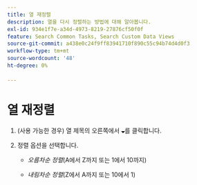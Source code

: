 ```yaml
---
title: 열 재정렬
description: 열을 다시 정렬하는 방법에 대해 알아봅니다.
exl-id: 934e1f7e-a34d-4973-8219-27876cf50f0f
feature: Search Common Tasks, Search Custom Data Views
source-git-commit: a438e0c24f9ff83941710f890c55c94b74d4d0f3
workflow-type: tm+mt
source-wordcount: '48'
ht-degree: 0%

---
```


# 열 재정렬

<!-- The same in new UI and legacy CM views -->

1. (사용 가능한 경우) 열 제목의 오른쪽에서 ![아래쪽 화살표](/help/search-social-commerce/assets/arrow-down-expand.png "아래쪽 화살표")를 클릭합니다.

1. 정렬 옵션을 선택합니다.

   * *오름차순 정렬*(A에서 Z까지 또는 1에서 10까지)

   * *내림차순 정렬*(Z에서 A까지 또는 10에서 1)
